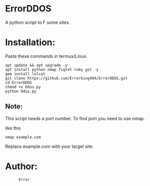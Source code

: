 # ErrorDDOS
A python script to F some sites.


# Installation:
Paste these commands in termux/Linux.
```
apt update && apt upgrade -y
apt install python nmap figlet ruby git -y
gem install lolcat 
git clone https://github.com/Errorking404/ErrorDDOS.git
cd ErrorDDOS
chmod +x Ddos.py
python Ddos.py

```
## Note: 
 This script needs a port number. To find port you need to use nmap. 

like this 
```
nmap example.com

```
Replace example.com with your target site.

# Author:
          Error


